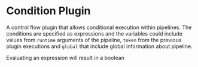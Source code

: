 # Condition Plugin

A control flow plugin that allows conditional execution within pipelines. The conditions are specified as expressions and the variables could include values from `runtime` arguments of the pipeline, `token` from the previous plugin executions and `global` that include global information about pipeline.

Evaluating an expression will result in a boolean

